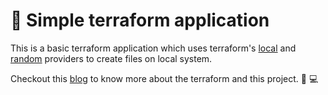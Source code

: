 # 🌟 Simple terraform application

This is a basic terraform application which uses terraform's [local](https://registry.terraform.io/providers/hashicorp/local/latest) and [random](https://registry.terraform.io/providers/hashicorp/random/latest) providers to create files on local system.

Checkout this [blog](https://neelvikmani.hashnode.dev/basics-of-terraform-why-what-and-how) to know more about the terraform and this project. 💫 💻
